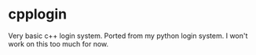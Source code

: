 # cpplogin
Very basic c++ login system. Ported from my python login system. I won't work on this too much for now. 
